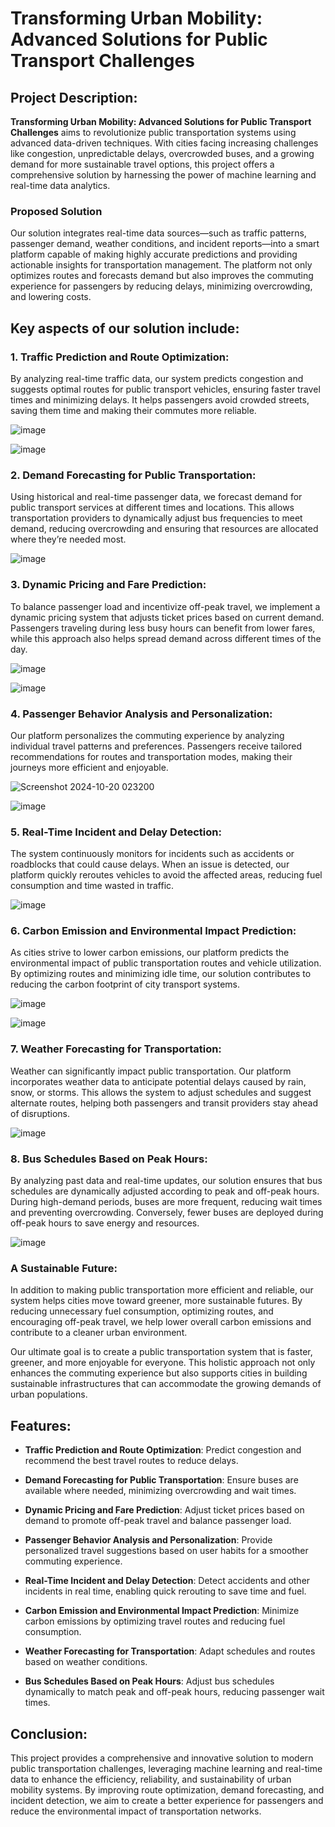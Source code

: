 # **Transforming Urban Mobility: Advanced Solutions for Public Transport Challenges**

## Project Description:

**Transforming Urban Mobility: Advanced Solutions for Public Transport Challenges** aims to revolutionize public transportation systems using advanced data-driven techniques. With cities facing increasing challenges like congestion, unpredictable delays, overcrowded buses, and a growing demand for more sustainable travel options, this project offers a comprehensive solution by harnessing the power of machine learning and real-time data analytics.

### **Proposed Solution**

Our solution integrates real-time data sources—such as traffic patterns, passenger demand, weather conditions, and incident reports—into a smart platform capable of making highly accurate predictions and providing actionable insights for transportation management. The platform not only optimizes routes and forecasts demand but also improves the commuting experience for passengers by reducing delays, minimizing overcrowding, and lowering costs.

## Key aspects of our solution include:

### 1. **Traffic Prediction and Route Optimization**:
   By analyzing real-time traffic data, our system predicts congestion and suggests optimal routes for public transport vehicles, ensuring faster travel times and minimizing delays. It helps passengers avoid crowded streets, saving them time and making their commutes more reliable.


   ![image](https://github.com/user-attachments/assets/69bb25bc-1202-483c-bb61-c1a8b54e4812)
   

   ![image](https://github.com/user-attachments/assets/d7e9ffe9-c71a-400f-926d-43ea1ddb3a26)


### 2. **Demand Forecasting for Public Transportation**:
   Using historical and real-time passenger data, we forecast demand for public transport services at different times and locations. This allows transportation providers to dynamically adjust bus frequencies to meet demand, reducing overcrowding and ensuring that resources are allocated where they’re needed most.

   ![image](https://github.com/user-attachments/assets/16ff72cc-cc69-492c-9e98-c823d9d8a1eb)


### 3. **Dynamic Pricing and Fare Prediction**:
   To balance passenger load and incentivize off-peak travel, we implement a dynamic pricing system that adjusts ticket prices based on current demand. Passengers traveling during less busy hours can benefit from lower fares, while this approach also helps spread demand across different times of the day.

   ![image](https://github.com/user-attachments/assets/4a0bbdbe-4cd1-4a6f-865e-c2acb3f1fa62)

   ![image](https://github.com/user-attachments/assets/5e8c1c2b-c6c4-4aac-ba3b-94e36e32e379)


### 4. **Passenger Behavior Analysis and Personalization**:
   Our platform personalizes the commuting experience by analyzing individual travel patterns and preferences. Passengers receive tailored recommendations for routes and transportation modes, making their journeys more efficient and enjoyable.


   ![Screenshot 2024-10-20 023200](https://github.com/user-attachments/assets/1683c253-807c-4552-9d39-3c802b56990b) 

   ![image](https://github.com/user-attachments/assets/bcfbd192-72e0-4415-8e5e-7e2863cbda4d)


### 5. **Real-Time Incident and Delay Detection**:
   The system continuously monitors for incidents such as accidents or roadblocks that could cause delays. When an issue is detected, our platform quickly reroutes vehicles to avoid the affected areas, reducing fuel consumption and time wasted in traffic.

   ![image](https://github.com/user-attachments/assets/28a14f1f-5bae-41cf-b01f-89eab280a42b)


### 6. **Carbon Emission and Environmental Impact Prediction**:
   As cities strive to lower carbon emissions, our platform predicts the environmental impact of public transportation routes and vehicle utilization. By optimizing routes and minimizing idle time, our solution contributes to reducing the carbon footprint of city transport systems.

   ![image](https://github.com/user-attachments/assets/b6786e17-d290-4c78-8daf-37e980df0b1d)

   ![image](https://github.com/user-attachments/assets/1a7184d8-16ef-48c0-b51a-ad8dd87c5433)
   

### 7. **Weather Forecasting for Transportation**:
   Weather can significantly impact public transportation. Our platform incorporates weather data to anticipate potential delays caused by rain, snow, or storms. This allows the system to adjust schedules and suggest alternate routes, helping both passengers and transit providers stay ahead of disruptions.

   ![image](https://github.com/user-attachments/assets/09c4906a-5a43-4640-8178-8e50693500cf)


### 8. **Bus Schedules Based on Peak Hours**:
   By analyzing past data and real-time updates, our solution ensures that bus schedules are dynamically adjusted according to peak and off-peak hours. During high-demand periods, buses are more frequent, reducing wait times and preventing overcrowding. Conversely, fewer buses are deployed during off-peak hours to save energy and resources.

   ![image](https://github.com/user-attachments/assets/a11bb745-4bbd-4758-be19-677aeb7ef9c8)


### **A Sustainable Future:**

In addition to making public transportation more efficient and reliable, our system helps cities move toward greener, more sustainable futures. By reducing unnecessary fuel consumption, optimizing routes, and encouraging off-peak travel, we help lower overall carbon emissions and contribute to a cleaner urban environment.

Our ultimate goal is to create a public transportation system that is faster, greener, and more enjoyable for everyone. This holistic approach not only enhances the commuting experience but also supports cities in building sustainable infrastructures that can accommodate the growing demands of urban populations.


## Features:

- **Traffic Prediction and Route Optimization**: Predict congestion and recommend the best travel routes to reduce delays.
 
- **Demand Forecasting for Public Transportation**: Ensure buses are available where needed, minimizing overcrowding and wait times.
 
- **Dynamic Pricing and Fare Prediction**: Adjust ticket prices based on demand to promote off-peak travel and balance passenger load.
 
- **Passenger Behavior Analysis and Personalization**: Provide personalized travel suggestions based on user habits for a smoother commuting experience.
 
- **Real-Time Incident and Delay Detection**: Detect accidents and other incidents in real time, enabling quick rerouting to save time and fuel.
 
- **Carbon Emission and Environmental Impact Prediction**: Minimize carbon emissions by optimizing travel routes and reducing fuel consumption.
 
- **Weather Forecasting for Transportation**: Adapt schedules and routes based on weather conditions.
 
- **Bus Schedules Based on Peak Hours**: Adjust bus schedules dynamically to match peak and off-peak hours, reducing passenger wait times.

## Conclusion:

This project provides a comprehensive and innovative solution to modern public transportation challenges, leveraging machine learning and real-time data to enhance the efficiency, reliability, and sustainability of urban mobility systems. By improving route optimization, demand forecasting, and incident detection, we aim to create a better experience for passengers and reduce the environmental impact of transportation networks.



